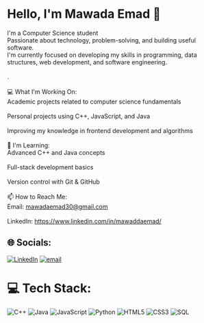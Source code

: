 # Hello, I'm Mawada Emad 👋
I'm a Computer Science student <br>
Passionate about technology, problem-solving, and building useful software. <br>
I'm currently focused on developing my skills in programming, data structures, web development, and software engineering. <br><br>.<br><br>💻 What I'm Working On:<br>Academic projects related to computer science fundamentals<br><br>Personal projects using C++, JavaScript, and Java<br><br>Improving my knowledge in frontend development and algorithms<br><br>🌱 I'm Learning:<br>Advanced C++ and Java concepts<br><br>Full-stack development basics<br><br>Version control with Git & GitHub<br><br>📫 How to Reach Me:<br>Email: mawadaemad30@gmail.com<br><br>LinkedIn: https://www.linkedin.com/in/mawaddaemad/


## 🌐 Socials:
[![LinkedIn](https://img.shields.io/badge/LinkedIn-%230077B5.svg?logo=linkedin&logoColor=white)](https://linkedin.com/in/mawaddaemad) [![email](https://img.shields.io/badge/Email-D14836?logo=gmail&logoColor=white)](mailto:mawadaemad30@gmail.com) 

# 💻 Tech Stack:
![C++](https://img.shields.io/badge/c++-%2300599C.svg?style=for-the-badge&logo=c%2B%2B&logoColor=white) 
![Java](https://img.shields.io/badge/java-%23ED8B00.svg?style=for-the-badge&logo=openjdk&logoColor=white) 
![JavaScript](https://img.shields.io/badge/javascript-%23323330.svg?style=for-the-badge&logo=javascript&logoColor=%23F7DF1E) 
![Python](https://img.shields.io/badge/python-3670A0?style=for-the-badge&logo=python&logoColor=ffdd54) 
![HTML5](https://img.shields.io/badge/html5-%23E34F26.svg?style=for-the-badge&logo=html5&logoColor=white) 
![CSS3](https://img.shields.io/badge/css3-%231572B6.svg?style=for-the-badge&logo=css3&logoColor=white)
![SQL](https://img.shields.io/badge/SQL-%2307405e.svg?style=for-the-badge&logo=postgresql&logoColor=white)
